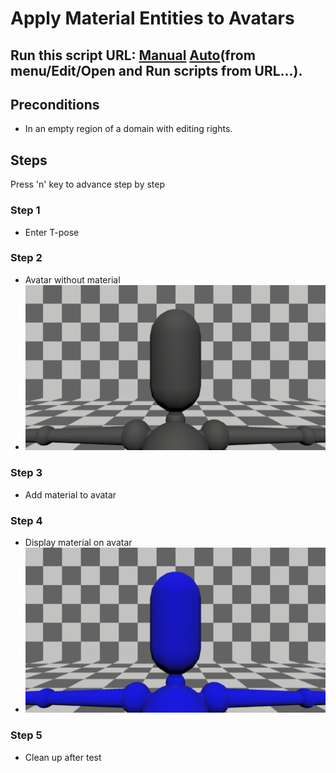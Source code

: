 # Apply Material Entities to Avatars
## Run this script URL: [Manual](./test.js?raw=true)   [Auto](./testAuto.js?raw=true)(from menu/Edit/Open and Run scripts from URL...).

## Preconditions
- In an empty region of a domain with editing rights.

## Steps
Press 'n' key to advance step by step

### Step 1
- Enter T-pose
### Step 2
- Avatar without material
- ![](./ExpectedImage_00000.png)
### Step 3
- Add material to avatar
### Step 4
- Display material on avatar
- ![](./ExpectedImage_00001.png)
### Step 5
- Clean up after test
